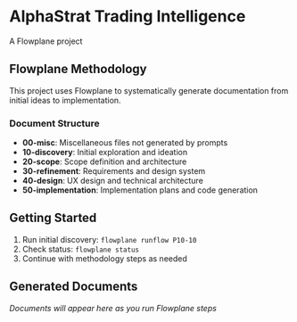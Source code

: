 # AlphaStrat Trading Intelligence

A Flowplane project

## Flowplane Methodology

This project uses Flowplane to systematically generate documentation from initial ideas to implementation.

### Document Structure

- **00-misc**: Miscellaneous files not generated by prompts
- **10-discovery**: Initial exploration and ideation
- **20-scope**: Scope definition and architecture
- **30-refinement**: Requirements and design system
- **40-design**: UX design and technical architecture
- **50-implementation**: Implementation plans and code generation

## Getting Started

1. Run initial discovery: `flowplane runflow P10-10`
2. Check status: `flowplane status`
3. Continue with methodology steps as needed

## Generated Documents

_Documents will appear here as you run Flowplane steps_
